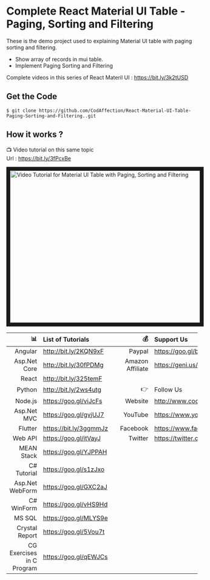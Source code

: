 # Complete React Material UI Table - Paging, Sorting and Filtering

These is the demo project used to explaining Material UI table with paging sorting and filtering.
- Show array of records in mui table.
- Implement Paging Sorting and Filtering

Complete videos in this series of React Materil UI : https://bit.ly/3k2tUSD

## Get the Code

```
$ git clone https://github.com/CodAffection/React-Material-UI-Table-Paging-Sorting-and-Filtering..git
```

 ## How it works ?

 :tv: Video tutorial on this same topic  
 Url : https://bit.ly/3fPcxBe
 
 <a href="http://www.youtube.com/watch?feature=player_embedded&v=3fPcxBe
" target="_blank"><img src="http://img.youtube.com/vi/3fPcxBe/0.jpg" 
alt="Video Tutorial for Material UI Table with Paging, Sorting and Filtering" width="500" height="400" border="10" /></a>


| :bar_chart:               |  List of Tutorials   |   | :moneybag:           | Support Us                           |
|--------------------------:|:---------------------|---|---------------------:|:-------------------------------------|
| Angular                   |http://bit.ly/2KQN9xF |   |Paypal                | https://goo.gl/bPcyXW                |
| Asp.Net Core              |http://bit.ly/30fPDMg |   |Amazon   Affiliate    | https://geni.us/JDzpE                |
| React                     |http://bit.ly/325temF |   |
| Python                    |http://bit.ly/2ws4utg |   | :point_right:        | Follow Us                            |
| Node.js                   |https://goo.gl/viJcFs |   |Website               |http://www.codaffection.com          |
| Asp.Net MVC               |https://goo.gl/gvjUJ7 |   |YouTube               |https://www.youtube.com/codaffection  |
| Flutter                   |https://bit.ly/3ggmmJz|   |Facebook              |https://www.facebook.com/codaffection |
| Web API                   |https://goo.gl/itVayJ |   |Twitter               |https://twitter.com/CodAffection      |
| MEAN Stack                |https://goo.gl/YJPPAH |   |
| C# Tutorial               |https://goo.gl/s1zJxo |   |
| Asp.Net WebForm           |https://goo.gl/GXC2aJ |   |
| C# WinForm                |https://goo.gl/vHS9Hd |   |
| MS SQL                    |https://goo.gl/MLYS9e |   |
| Crystal Report            |https://goo.gl/5Vou7t |   |
| CG Exercises in C Program |https://goo.gl/qEWJCs |   |
